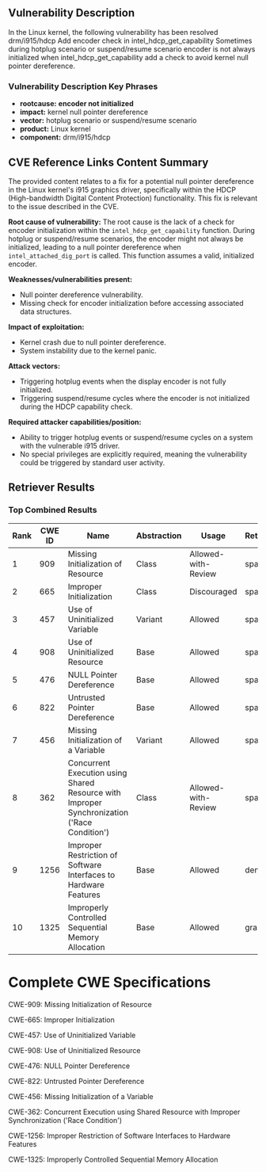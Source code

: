 ## Vulnerability Description
In the Linux kernel, the following vulnerability has been resolved drm/i915/hdcp Add encoder check in intel_hdcp_get_capability Sometimes during hotplug scenario or suspend/resume scenario encoder is not always initialized when intel_hdcp_get_capability add a check to avoid kernel null pointer dereference.

### Vulnerability Description Key Phrases
- **rootcause:** **encoder not initialized**
- **impact:** kernel null pointer dereference
- **vector:** hotplug scenario or suspend/resume scenario
- **product:** Linux kernel
- **component:** drm/i915/hdcp

## CVE Reference Links Content Summary
The provided content relates to a fix for a potential null pointer dereference in the Linux kernel's i915 graphics driver, specifically within the HDCP (High-bandwidth Digital Content Protection) functionality. This fix is relevant to the issue described in the CVE.

**Root cause of vulnerability:**
The root cause is the lack of a check for encoder initialization within the `intel_hdcp_get_capability` function. During hotplug or suspend/resume scenarios, the encoder might not always be initialized, leading to a null pointer dereference when `intel_attached_dig_port` is called. This function assumes a valid, initialized encoder.

**Weaknesses/vulnerabilities present:**
- Null pointer dereference vulnerability.
- Missing check for encoder initialization before accessing associated data structures.

**Impact of exploitation:**
- Kernel crash due to null pointer dereference.
- System instability due to the kernel panic.

**Attack vectors:**
- Triggering hotplug events when the display encoder is not fully initialized.
- Triggering suspend/resume cycles where the encoder is not initialized during the HDCP capability check.

**Required attacker capabilities/position:**
- Ability to trigger hotplug events or suspend/resume cycles on a system with the vulnerable i915 driver.
- No special privileges are explicitly required, meaning the vulnerability could be triggered by standard user activity.

## Retriever Results

### Top Combined Results

| Rank | CWE ID | Name | Abstraction | Usage  | Retrievers | Individual Scores |
|------|--------|------|-------------|-------|------------|-------------------|
| 1 | 909 | Missing Initialization of Resource | Class | Allowed-with-Review | sparse | 0.233 |
| 2 | 665 | Improper Initialization | Class | Discouraged | sparse | 0.230 |
| 3 | 457 | Use of Uninitialized Variable | Variant | Allowed | sparse | 0.225 |
| 4 | 908 | Use of Uninitialized Resource | Base | Allowed | sparse | 0.221 |
| 5 | 476 | NULL Pointer Dereference | Base | Allowed | sparse | 0.218 |
| 6 | 822 | Untrusted Pointer Dereference | Base | Allowed | sparse | 0.213 |
| 7 | 456 | Missing Initialization of a Variable | Variant | Allowed | sparse | 0.212 |
| 8 | 362 | Concurrent Execution using Shared Resource with Improper Synchronization ('Race Condition') | Class | Allowed-with-Review | sparse | 0.211 |
| 9 | 1256 | Improper Restriction of Software Interfaces to Hardware Features | Base | Allowed | dense | 0.477 |
| 10 | 1325 | Improperly Controlled Sequential Memory Allocation | Base | Allowed | graph | 0.003 |



# Complete CWE Specifications

CWE-909: Missing Initialization of Resource

CWE-665: Improper Initialization

CWE-457: Use of Uninitialized Variable

CWE-908: Use of Uninitialized Resource

CWE-476: NULL Pointer Dereference

CWE-822: Untrusted Pointer Dereference

CWE-456: Missing Initialization of a Variable

CWE-362: Concurrent Execution using Shared Resource with Improper Synchronization ('Race Condition')

CWE-1256: Improper Restriction of Software Interfaces to Hardware Features

CWE-1325: Improperly Controlled Sequential Memory Allocation